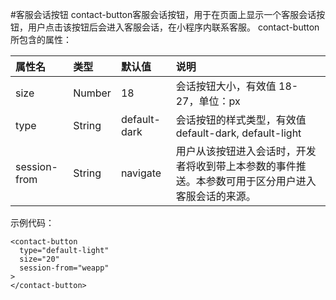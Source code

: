 #客服会话按钮
contact-button客服会话按钮，用于在页面上显示一个客服会话按钮，用户点击该按钮后会进入客服会话，在小程序内联系客服。
contact-button所包含的属性：

| 属性名 | 类型 | 默认值 | 说明 |
| :--- | :--- | :--- | :--- |
| size | Number | 18 | 会话按钮大小，有效值 18-27，单位：px |
| type | String | default-dark | 会话按钮的样式类型，有效值 default-dark, default-light |
| session-from | String | navigate | 用户从该按钮进入会话时，开发者将收到带上本参数的事件推送。本参数可用于区分用户进入客服会话的来源。 |

示例代码：
```
<contact-button 
  type="default-light" 
  size="20"
  session-from="weapp"
>
</contact-button>
```







